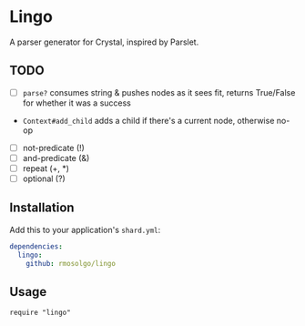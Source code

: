 # Lingo

A parser generator for Crystal, inspired by Parslet.

## TODO

- [ ] `parse?` consumes string & pushes nodes as it sees fit, returns True/False for whether it was a success
 - `Context#add_child` adds a child if there's a current node, otherwise no-op
- [ ] not-predicate (!)
- [ ] and-predicate (&)
- [ ] repeat (+, *)
- [ ] optional (?)

## Installation

Add this to your application's `shard.yml`:

```yaml
dependencies:
  lingo:
    github: rmosolgo/lingo
```

## Usage

```crystal
require "lingo"
```
